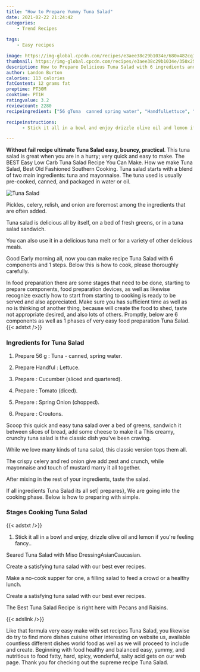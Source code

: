 ```yaml
---
title: "How to Prepare Yummy Tuna Salad"
date: 2021-02-22 21:24:42
categories:
    - Trend Recipes
    
tags:
    - Easy recipes

image: https://img-global.cpcdn.com/recipes/e3aee38c29b1034e/680x482cq70/tuna-salad-recipe-main-photo.jpg
thumbnail: https://img-global.cpcdn.com/recipes/e3aee38c29b1034e/350x250cq70/tuna-salad-recipe-main-photo.jpg
description: How to Prepare Delicious Tuna Salad with 6 ingredients and 1 stages of easy cooking.
author: Landon Burton
calories: 113 calories
fatContent: 12 grams fat
preptime: PT30M
cooktime: PT1H
ratingvalue: 3.2
reviewcount: 2280
recipeingredient: ["56 gTuna  canned spring water", "HandfulLettuce", "Cucumber sliced and quartered", "Tomato diced", "Spring Onion chopped", "Croutons"]

recipeinstructions: 
      - Stick it all in a bowl and enjoy drizzle olive oil and lemon if youre feeling fancy

---
```




**Without fail recipe ultimate Tuna Salad easy, bouncy, practical**. This tuna salad is great when you are in a hurry; very quick and easy to make. The BEST Easy Low Carb Tuna Salad Recipe You Can Make. How we make Tuna Salad, Best Old Fashioned Southern Cooking. Tuna salad starts with a blend of two main ingredients: tuna and mayonnaise. The tuna used is usually pre-cooked, canned, and packaged in water or oil.


![Tuna Salad](https://img-global.cpcdn.com/recipes/e3aee38c29b1034e/680x482cq70/tuna-salad-recipe-main-photo.jpg "Tuna Salad")



Pickles, celery, relish, and onion are foremost among the ingredients that are often added.

Tuna salad is delicious all by itself, on a bed of fresh greens, or in a tuna salad sandwich.

You can also use it in a delicious tuna melt or for a variety of other delicious meals.


Good Early morning all, now you can make recipe Tuna Salad with 6 components and 1 steps. Below this is how to cook, please thoroughly carefully.

In food preparation there are some stages that need to be done, starting to prepare components, food preparation devices, as well as likewise recognize exactly how to start from starting to cooking is ready to be served and also appreciated. Make sure you has sufficient time as well as no is thinking of another thing, because will create the food to shed, taste not appropriate desired, and also lots of others. Promptly, below are 6 components as well as 1 phases of very easy food preparation Tuna Salad.
{{< adstxt />}}

### Ingredients for Tuna Salad


1. Prepare 56 g : Tuna - canned, spring water.

1. Prepare Handful : Lettuce.

1. Prepare  : Cucumber (sliced and quartered).

1. Prepare  : Tomato (diced).

1. Prepare  : Spring Onion (chopped).

1. Prepare  : Croutons.


Scoop this quick and easy tuna salad over a bed of greens, sandwich it between slices of bread, add some cheese to make it a This creamy, crunchy tuna salad is the classic dish you&#39;ve been craving.

While we love many kinds of tuna salad, this classic version tops them all.

The crispy celery and red onion give add zest and crunch, while mayonnaise and touch of mustard marry it all together.

After mixing in the rest of your ingredients, taste the salad.


If all ingredients Tuna Salad its all set| prepares}, We are going into the cooking phase. Below is how to preparing with simple.

### Stages Cooking Tuna Salad

{{< adstxt />}}


1. Stick it all in a bowl and enjoy, drizzle olive oil and lemon if you&#39;re feeling fancy..




Seared Tuna Salad with Miso DressingAsianCaucasian.

Create a satisfying tuna salad with our best ever recipes.

Make a no-cook supper for one, a filling salad to feed a crowd or a healthy lunch.

Create a satisfying tuna salad with our best ever recipes.

The Best Tuna Salad Recipe is right here with Pecans and Raisins.


{{< adslink />}}

Like that formula very easy make with set recipes Tuna Salad, you likewise do try to find more dishes cuisine other interesting on website us, available countless different dishes world food as well as we will proceed to include and create. Beginning with food healthy and balanced easy, yummy, and nutritious to food fatty, hard, spicy, wonderful, salty acid gets on our web page. Thank you for checking out the supreme recipe Tuna Salad.
